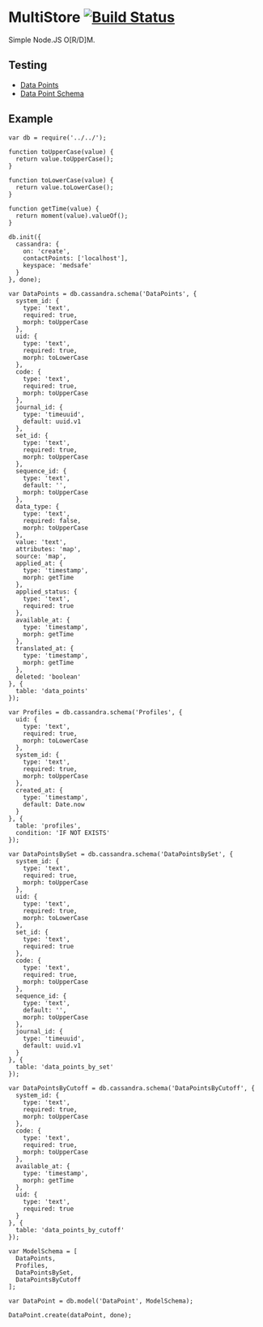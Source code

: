 MultiStore [![Build Status](https://travis-ci.org/majimboo/node-multistore.svg?branch=master)](https://travis-ci.org/majimboo/node-multistore)
==========

Simple Node.JS O[R/D]M.

Testing
-------

- [Data Points](https://github.com/majimboo/node-multistore/blob/master/test/medsafe/datapoint.js)
- [Data Point Schema](https://github.com/majimboo/node-multistore/blob/master/test/medsafe/helper.js)

Example
-------

    var db = require('../../');

    function toUpperCase(value) {
      return value.toUpperCase();
    }

    function toLowerCase(value) {
      return value.toLowerCase();
    }

    function getTime(value) {
      return moment(value).valueOf();
    }

    db.init({
      cassandra: {
        on: 'create',
        contactPoints: ['localhost'],
        keyspace: 'medsafe'
      }
    }, done);

    var DataPoints = db.cassandra.schema('DataPoints', {
      system_id: {
        type: 'text',
        required: true,
        morph: toUpperCase
      },
      uid: {
        type: 'text',
        required: true,
        morph: toLowerCase
      },
      code: {
        type: 'text',
        required: true,
        morph: toUpperCase
      },
      journal_id: {
        type: 'timeuuid',
        default: uuid.v1
      },
      set_id: {
        type: 'text',
        required: true,
        morph: toUpperCase
      },
      sequence_id: {
        type: 'text',
        default: '',
        morph: toUpperCase
      },
      data_type: {
        type: 'text',
        required: false,
        morph: toUpperCase
      },
      value: 'text',
      attributes: 'map',
      source: 'map',
      applied_at: {
        type: 'timestamp',
        morph: getTime
      },
      applied_status: {
        type: 'text',
        required: true
      },
      available_at: {
        type: 'timestamp',
        morph: getTime
      },
      translated_at: {
        type: 'timestamp',
        morph: getTime
      },
      deleted: 'boolean'
    }, {
      table: 'data_points'
    });

    var Profiles = db.cassandra.schema('Profiles', {
      uid: {
        type: 'text',
        required: true,
        morph: toLowerCase
      },
      system_id: {
        type: 'text',
        required: true,
        morph: toUpperCase
      },
      created_at: {
        type: 'timestamp',
        default: Date.now
      }
    }, {
      table: 'profiles',
      condition: 'IF NOT EXISTS'
    });

    var DataPointsBySet = db.cassandra.schema('DataPointsBySet', {
      system_id: {
        type: 'text',
        required: true,
        morph: toUpperCase
      },
      uid: {
        type: 'text',
        required: true,
        morph: toLowerCase
      },
      set_id: {
        type: 'text',
        required: true
      },
      code: {
        type: 'text',
        required: true,
        morph: toUpperCase
      },
      sequence_id: {
        type: 'text',
        default: '',
        morph: toUpperCase
      },
      journal_id: {
        type: 'timeuuid',
        default: uuid.v1
      }
    }, {
      table: 'data_points_by_set'
    });

    var DataPointsByCutoff = db.cassandra.schema('DataPointsByCutoff', {
      system_id: {
        type: 'text',
        required: true,
        morph: toUpperCase
      },
      code: {
        type: 'text',
        required: true,
        morph: toUpperCase
      },
      available_at: {
        type: 'timestamp',
        morph: getTime
      },
      uid: {
        type: 'text',
        required: true
      }
    }, {
      table: 'data_points_by_cutoff'
    });

    var ModelSchema = [
      DataPoints,
      Profiles,
      DataPointsBySet,
      DataPointsByCutoff
    ];

    var DataPoint = db.model('DataPoint', ModelSchema);

    DataPoint.create(dataPoint, done);
